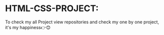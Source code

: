 # HTML-CSS-PROJECT:
To check my all Project view repositories and check my one by one project, it's my happiness👉😊


